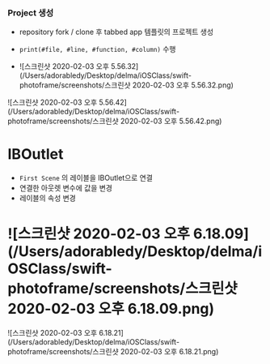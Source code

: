 ### Project 생성

- repository fork / clone 후 tabbed app 템플릿의 프로젝트 생성
- `print(#file, #line, #function, #column)` 수행



- ![스크린샷 2020-02-03 오후 5.56.32](/Users/adorabledy/Desktop/delma/iOSClass/swift-photoframe/screenshots/스크린샷 2020-02-03 오후 5.56.32.png)



![스크린샷 2020-02-03 오후 5.56.42](/Users/adorabledy/Desktop/delma/iOSClass/swift-photoframe/screenshots/스크린샷 2020-02-03 오후 5.56.42.png)





# IBOutlet

- `First Scene`  의 레이블을 IBOutlet으로 연결
- 연결한 아웃렛 변수에 값을 변경
- 레이블의 속성 변경

# ![스크린샷 2020-02-03 오후 6.18.09](/Users/adorabledy/Desktop/delma/iOSClass/swift-photoframe/screenshots/스크린샷 2020-02-03 오후 6.18.09.png)

![스크린샷 2020-02-03 오후 6.18.21](/Users/adorabledy/Desktop/delma/iOSClass/swift-photoframe/screenshots/스크린샷 2020-02-03 오후 6.18.21.png)